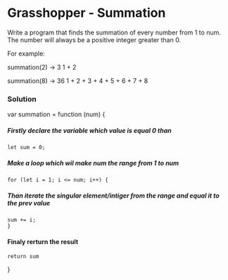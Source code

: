 # Grasshopper - Summation

Write a program that finds the summation of every number from 1 to num. The number will always be a positive integer greater than 0.

For example:

summation(2) -> 3
1 + 2

summation(8) -> 36
1 + 2 + 3 + 4 + 5 + 6 + 7 + 8

### Solution

var summation = function (num) {

##### Firstly declare the variable which value is equal 0 than

    let sum = 0;

##### Make a loop which wil make num the range from 1 to num

    for (let i = 1; i <= num; i++) {

##### Than iterate the singular element/intiger from the range and equal it to the prev value

    sum += i;
    }

#### Finaly rerturn the result

    return sum

}
